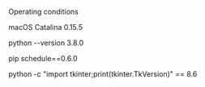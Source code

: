 Operating conditions

macOS Catalina 0.15.5

python --version 
3.8.0

pip
schedule==0.6.0

python -c "import tkinter;print(tkinter.TkVersion)" == 8.6